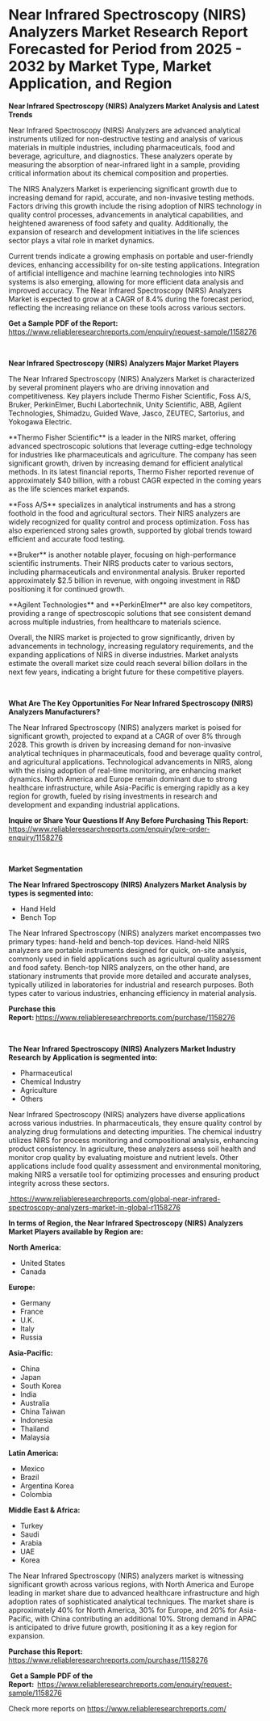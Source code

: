 <p><h1>Near Infrared Spectroscopy (NIRS) Analyzers Market Research Report Forecasted for Period from 2025 -  2032 by Market Type, Market Application, and Region</h1></p><p><strong>Near Infrared Spectroscopy (NIRS) Analyzers Market Analysis and Latest Trends</strong></p>
<p><p>Near Infrared Spectroscopy (NIRS) Analyzers are advanced analytical instruments utilized for non-destructive testing and analysis of various materials in multiple industries, including pharmaceuticals, food and beverage, agriculture, and diagnostics. These analyzers operate by measuring the absorption of near-infrared light in a sample, providing critical information about its chemical composition and properties.</p><p>The NIRS Analyzers Market is experiencing significant growth due to increasing demand for rapid, accurate, and non-invasive testing methods. Factors driving this growth include the rising adoption of NIRS technology in quality control processes, advancements in analytical capabilities, and heightened awareness of food safety and quality. Additionally, the expansion of research and development initiatives in the life sciences sector plays a vital role in market dynamics.</p><p>Current trends indicate a growing emphasis on portable and user-friendly devices, enhancing accessibility for on-site testing applications. Integration of artificial intelligence and machine learning technologies into NIRS systems is also emerging, allowing for more efficient data analysis and improved accuracy. The Near Infrared Spectroscopy (NIRS) Analyzers Market is expected to grow at a CAGR of 8.4% during the forecast period, reflecting the increasing reliance on these tools across various sectors.</p></p>
<p><strong>Get a Sample PDF of the Report:&nbsp;</strong> <a href="https://www.reliableresearchreports.com/enquiry/request-sample/1158276?utm_campaign=2232&utm_medium=2&utm_source=Github&utm_content=ia&utm_term=24022025&utm_id=near-infrared-spectroscopy-nirs-analyzers">https://www.reliableresearchreports.com/enquiry/request-sample/1158276</a></p>
<p>&nbsp;</p>
<p><strong>Near Infrared Spectroscopy (NIRS) Analyzers Major Market Players</strong></p>
<p><p>The Near Infrared Spectroscopy (NIRS) Analyzers Market is characterized by several prominent players who are driving innovation and competitiveness. Key players include Thermo Fisher Scientific, Foss A/S, Bruker, PerkinElmer, Buchi Labortechnik, Unity Scientific, ABB, Agilent Technologies, Shimadzu, Guided Wave, Jasco, ZEUTEC, Sartorius, and Yokogawa Electric.</p><p>**Thermo Fisher Scientific** is a leader in the NIRS market, offering advanced spectroscopic solutions that leverage cutting-edge technology for industries like pharmaceuticals and agriculture. The company has seen significant growth, driven by increasing demand for efficient analytical methods. In its latest financial reports, Thermo Fisher reported revenue of approximately $40 billion, with a robust CAGR expected in the coming years as the life sciences market expands.</p><p>**Foss A/S** specializes in analytical instruments and has a strong foothold in the food and agricultural sectors. Their NIRS analyzers are widely recognized for quality control and process optimization. Foss has also experienced strong sales growth, supported by global trends toward efficient and accurate food testing.</p><p>**Bruker** is another notable player, focusing on high-performance scientific instruments. Their NIRS products cater to various sectors, including pharmaceuticals and environmental analysis. Bruker reported approximately $2.5 billion in revenue, with ongoing investment in R&D positioning it for continued growth.</p><p>**Agilent Technologies** and **PerkinElmer** are also key competitors, providing a range of spectroscopic solutions that see consistent demand across multiple industries, from healthcare to materials science.</p><p>Overall, the NIRS market is projected to grow significantly, driven by advancements in technology, increasing regulatory requirements, and the expanding applications of NIRS in diverse industries. Market analysts estimate the overall market size could reach several billion dollars in the next few years, indicating a bright future for these competitive players.</p></p>
<p>&nbsp;</p>
<p><strong>What Are The Key Opportunities For Near Infrared Spectroscopy (NIRS) Analyzers Manufacturers?</strong></p>
<p><p>The Near Infrared Spectroscopy (NIRS) analyzers market is poised for significant growth, projected to expand at a CAGR of over 8% through 2028. This growth is driven by increasing demand for non-invasive analytical techniques in pharmaceuticals, food and beverage quality control, and agricultural applications. Technological advancements in NIRS, along with the rising adoption of real-time monitoring, are enhancing market dynamics. North America and Europe remain dominant due to strong healthcare infrastructure, while Asia-Pacific is emerging rapidly as a key region for growth, fueled by rising investments in research and development and expanding industrial applications.</p></p>
<p><strong>Inquire or Share Your Questions If Any Before Purchasing This Report:</strong> <a href="https://www.reliableresearchreports.com/enquiry/pre-order-enquiry/1158276?utm_campaign=2232&utm_medium=2&utm_source=Github&utm_content=ia&utm_term=24022025&utm_id=near-infrared-spectroscopy-nirs-analyzers">https://www.reliableresearchreports.com/enquiry/pre-order-enquiry/1158276</a></p>
<p>&nbsp;</p>
<p><strong>Market Segmentation</strong></p>
<p><strong>The Near Infrared Spectroscopy (NIRS) Analyzers Market Analysis by types is segmented into:</strong></p>
<p><ul><li>Hand Held</li><li>Bench Top</li></ul></p>
<p><p>The Near Infrared Spectroscopy (NIRS) analyzers market encompasses two primary types: hand-held and bench-top devices. Hand-held NIRS analyzers are portable instruments designed for quick, on-site analysis, commonly used in field applications such as agricultural quality assessment and food safety. Bench-top NIRS analyzers, on the other hand, are stationary instruments that provide more detailed and accurate analyses, typically utilized in laboratories for industrial and research purposes. Both types cater to various industries, enhancing efficiency in material analysis.</p></p>
<p><strong>Purchase this Report:&nbsp;</strong><a href="https://www.reliableresearchreports.com/purchase/1158276?utm_campaign=2232&utm_medium=2&utm_source=Github&utm_content=ia&utm_term=24022025&utm_id=near-infrared-spectroscopy-nirs-analyzers">https://www.reliableresearchreports.com/purchase/1158276</a></p>
<p>&nbsp;</p>
<p><strong>The Near Infrared Spectroscopy (NIRS) Analyzers Market Industry Research by Application is segmented into:</strong></p>
<p><ul><li>Pharmaceutical</li><li>Chemical Industry</li><li>Agriculture</li><li>Others</li></ul></p>
<p><p>Near Infrared Spectroscopy (NIRS) analyzers have diverse applications across various industries. In pharmaceuticals, they ensure quality control by analyzing drug formulations and detecting impurities. The chemical industry utilizes NIRS for process monitoring and compositional analysis, enhancing product consistency. In agriculture, these analyzers assess soil health and monitor crop quality by evaluating moisture and nutrient levels. Other applications include food quality assessment and environmental monitoring, making NIRS a versatile tool for optimizing processes and ensuring product integrity across these sectors.</p></p>
<p><a href="https://www.reliableresearchreports.com/global-near-infrared-spectroscopy-analyzers-market-in-global-r1158276?utm_campaign=2232&utm_medium=2&utm_source=Github&utm_content=ia&utm_term=24022025&utm_id=near-infrared-spectroscopy-nirs-analyzers">&nbsp;https://www.reliableresearchreports.com/global-near-infrared-spectroscopy-analyzers-market-in-global-r1158276</a></p>
<p><strong>In terms of Region, the Near Infrared Spectroscopy (NIRS) Analyzers Market Players available by Region are:</strong></p>
<p>
    <p> <strong> North America: </strong>
        <ul>
            <li>United States</li>
            <li>Canada</li>
        </ul>
        </p> 
    <p> <strong> Europe: </strong>
        <ul>
            <li>Germany</li>
            <li>France</li>
            <li>U.K.</li>
            <li>Italy</li>
            <li>Russia</li>
        </ul>
        </p> 
    <p> <strong> Asia-Pacific: </strong>
        <ul>
            <li>China</li>
            <li>Japan</li>
            <li>South Korea</li>
            <li>India</li>
            <li>Australia</li>
            <li>China Taiwan</li>
            <li>Indonesia</li>
            <li>Thailand</li>
            <li>Malaysia</li>
        </ul>
        </p> 
    <p> <strong> Latin America: </strong>
        <ul>
            <li>Mexico</li>
            <li>Brazil</li>
            <li>Argentina Korea</li>
            <li>Colombia</li>
        </ul>
        </p> 
    <p> <strong> Middle East & Africa: </strong>
        <ul>
            <li>Turkey</li>
            <li>Saudi</li>
            <li>Arabia</li>
            <li>UAE</li>
            <li>Korea</li>
        </ul>
    </p>
    </p>
<p><p>The Near Infrared Spectroscopy (NIRS) analyzers market is witnessing significant growth across various regions, with North America and Europe leading in market share due to advanced healthcare infrastructure and high adoption rates of sophisticated analytical techniques. The market share is approximately 40% for North America, 30% for Europe, and 20% for Asia-Pacific, with China contributing an additional 10%. Strong demand in APAC is anticipated to drive future growth, positioning it as a key region for expansion.</p></p>
<p><strong>Purchase this Report: </strong><a href="https://www.reliableresearchreports.com/purchase/1158276?utm_campaign=2232&utm_medium=2&utm_source=Github&utm_content=ia&utm_term=24022025&utm_id=near-infrared-spectroscopy-nirs-analyzers">https://www.reliableresearchreports.com/purchase/1158276</a></p>
<p>&nbsp;<strong>Get a Sample PDF of the Report:&nbsp;&nbsp;</strong><a href="https://www.reliableresearchreports.com/enquiry/request-sample/1158276?utm_campaign=2232&utm_medium=2&utm_source=Github&utm_content=ia&utm_term=24022025&utm_id=near-infrared-spectroscopy-nirs-analyzers">https://www.reliableresearchreports.com/enquiry/request-sample/1158276</a></p>
<p><strong></strong></p>
<p>Check more reports on <a href="https://www.reliableresearchreports.com/?utm_campaign=2232&utm_medium=2&utm_source=Github&utm_content=ia&utm_term=24022025&utm_id=near-infrared-spectroscopy-nirs-analyzers">https://www.reliableresearchreports.com/</a></p>